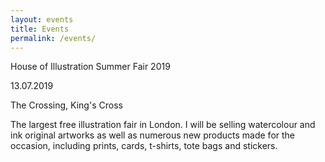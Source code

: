 ```yaml
---
layout: events
title: Events
permalink: /events/
---
```


House of Illustration Summer Fair 2019

13.07.2019

The Crossing, King's Cross

The largest free illustration fair in London. I will be selling watercolour and ink original artworks as well as numerous new products made for the occasion, including prints, cards, t-shirts, tote bags and stickers.
